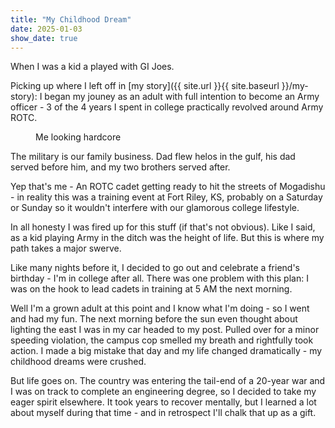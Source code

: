 ```yaml
---
title: "My Childhood Dream"
date: 2025-01-03
show_date: true
---
```


When I was a kid a played with GI Joes.

Picking up where I left off in [my story]({{ site.url }}{{ site.baseurl }}/my-story): I began my jouney as an adult with full intention to become an Army officer - 3 of the 4 years I spent in college practically revolved around Army ROTC. 

<figure style="width: 300px" class="align-right">
  <img src="{{ site.url }}{{ site.baseurl }}/assets/images/blog/story/gunnin.png" alt="">
  <figcaption>Me looking hardcore</figcaption>
</figure> 

The military is our family business. Dad flew helos in the gulf, his dad served before him, and my two brothers served after.

Yep that's me - An ROTC cadet getting ready to hit the streets of Mogadishu - in reality this was a training event at Fort Riley, KS, probably on a Saturday or Sunday so it wouldn't interfere with our glamorous college lifestyle.

In all honesty I was fired up for this stuff (if that's not obvious). Like I said, as a kid playing Army in the ditch was the height of life. But this is where my path takes a major swerve. 

Like many nights before it, I decided to go out and celebrate a friend's birthday - I'm in college after all. There was one problem with this plan: I was on the hook to lead cadets in training at 5 AM the next morning. 

Well I'm a grown adult at this point and I know what I'm doing - so I went and had my fun. The next morning before the sun even thought about lighting the east I was in my car headed to my post. Pulled over for a minor speeding violation, the campus cop smelled my breath and rightfully took action. I made a big mistake that day and my life changed dramatically - my childhood dreams were crushed. 

But life goes on. The country was entering the tail-end of a 20-year war and I was on track to complete an engineering degree, so I decided to take my eager spirit elsewhere. It took years to recover mentally, but I learned a lot about myself during that time - and in retrospect I'll chalk that up as a gift.
